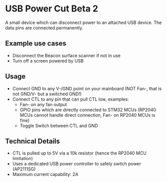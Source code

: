 # USB Power Cut Beta 2

A small device which can disconnect power to an attached USB device. The data pins are connected permanently.

## Example use cases
- Disconnect the Beacon surface scanner if not in use
- Turn off a screen powered by USB

## Usage
- Connect GND to any V-/GND point on your mainboard (NOT Fan-, that is not GND/V- but a switched GND!)
- Connect CTL to any pin that can pull CTL low, examples:
  - Fan- on any fan output
  - GPIO pins which are directly connected to STM32 MCUs (RP2040 MCUs cannot handle direct connection, Fan- on RP2040 MCUs is fine)
  - Toggle Switch between CTL and GND 

## Technical Details
- CTL is pulled up to 5V via a 10k resistor (hence the RP2040 MCU limitation)
- Uses a dedicated USB power controller to safely switch power (AP2111SG)
- Maximum current capability: 2A


